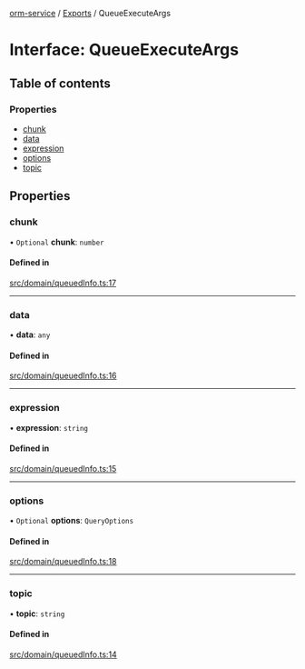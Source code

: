 [orm-service](../README.md) / [Exports](../modules.md) / QueueExecuteArgs

# Interface: QueueExecuteArgs

## Table of contents

### Properties

- [chunk](QueueExecuteArgs.md#chunk)
- [data](QueueExecuteArgs.md#data)
- [expression](QueueExecuteArgs.md#expression)
- [options](QueueExecuteArgs.md#options)
- [topic](QueueExecuteArgs.md#topic)

## Properties

### chunk

• `Optional` **chunk**: `number`

#### Defined in

[src/domain/queuedInfo.ts:17](https://github.com/lambda-orm/lambdaorm-svc/blob/454fa1df10e472bc978f8a973a986e73b6e90794/src/domain/queuedInfo.ts#L17)

___

### data

• **data**: `any`

#### Defined in

[src/domain/queuedInfo.ts:16](https://github.com/lambda-orm/lambdaorm-svc/blob/454fa1df10e472bc978f8a973a986e73b6e90794/src/domain/queuedInfo.ts#L16)

___

### expression

• **expression**: `string`

#### Defined in

[src/domain/queuedInfo.ts:15](https://github.com/lambda-orm/lambdaorm-svc/blob/454fa1df10e472bc978f8a973a986e73b6e90794/src/domain/queuedInfo.ts#L15)

___

### options

• `Optional` **options**: `QueryOptions`

#### Defined in

[src/domain/queuedInfo.ts:18](https://github.com/lambda-orm/lambdaorm-svc/blob/454fa1df10e472bc978f8a973a986e73b6e90794/src/domain/queuedInfo.ts#L18)

___

### topic

• **topic**: `string`

#### Defined in

[src/domain/queuedInfo.ts:14](https://github.com/lambda-orm/lambdaorm-svc/blob/454fa1df10e472bc978f8a973a986e73b6e90794/src/domain/queuedInfo.ts#L14)
